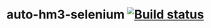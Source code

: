 # auto-hm3-selenium [![Build status](https://ci.appveyor.com/api/projects/status/tsryprbon1p23l0g?svg=true)](https://ci.appveyor.com/project/albinamv/auto-hm3-selenium)
